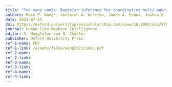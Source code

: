 ```yaml
---
title: "Too many cooks: Bayesian inference for coordinating multi-agent collaboration"
authors: Rose E. Wang*, <b>Sarah A. Wu*</b>, James A. Evans, Joshua B. Tenenbaum, David C. Parkes, and Max Kleiman-Weiner
date: 2021-07-15
doi: https://oxford.universitypressscholarship.com/view/10.1093/oso/9780198862536.001.0001/oso-9780198862536-chapter-8
journal: Human-like Machine Intelligence
editor: S. Muggleton and N. Charter
publisher: Oxford University Press
ref-1-name: PDF
ref-1-link: /assets/files/wang2021cooks.pdf
ref-2-name: 
ref-2-link: 
ref-3-name:
ref-3-link:
ref-4-name:
ref-4-link:
---
```


